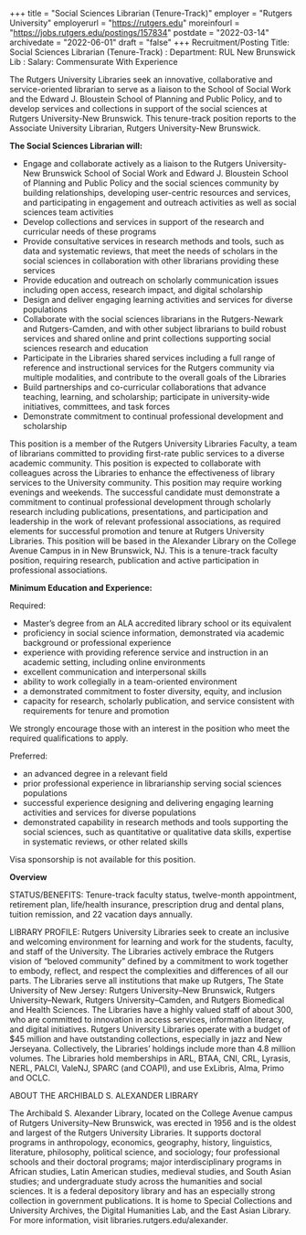 +++
title = "Social Sciences Librarian (Tenure-Track)"
employer = "Rutgers University"
employerurl = "https://rutgers.edu"
moreinfourl = "https://jobs.rutgers.edu/postings/157834"
postdate = "2022-03-14"
archivedate = "2022-06-01"
draft = "false"
+++
Recruitment/Posting Title: Social Sciences Librarian (Tenure-Track)
: Department: RUL New Brunswick Lib
: Salary: Commensurate With Experience

The Rutgers University Libraries seek an innovative, collaborative and service-oriented librarian to serve as a liaison to the School of Social Work and the Edward J. Bloustein School of Planning and Public Policy, and to develop services and collections in support of the social sciences at Rutgers University-New Brunswick. This tenure-track position reports to the Associate University Librarian, Rutgers University-New Brunswick.

**The Social Sciences Librarian will:**

- Engage and collaborate actively as a liaison to the Rutgers University-New Brunswick School of Social Work and Edward J. Bloustein School of Planning and Public Policy and the social sciences community by building relationships, developing user-centric resources and services, and participating in engagement and outreach activities as well as social sciences team activities
- Develop collections and services in support of the research and curricular needs of these programs
- Provide consultative services in research methods and tools, such as data and systematic reviews, that meet the needs of scholars in the social sciences in collaboration with other librarians providing these services
- Provide education and outreach on scholarly communication issues including open access, research impact, and digital scholarship
- Design and deliver engaging learning activities and services for diverse populations
- Collaborate with the social sciences librarians in the Rutgers-Newark and Rutgers-Camden, and with other subject librarians to build robust services and shared online and print collections supporting social sciences research and education
- Participate in the Libraries shared services including a full range of reference and instructional services for the Rutgers community via multiple modalities, and contribute to the overall goals of the Libraries
- Build partnerships and co-curricular collaborations that advance teaching, learning, and scholarship; participate in university-wide initiatives, committees, and task forces
- Demonstrate commitment to continual professional development and scholarship

This position is a member of the Rutgers University Libraries Faculty, a team of librarians committed to providing first-rate public services to a diverse academic community. This position is expected to collaborate with colleagues across the Libraries to enhance the effectiveness of library services to the University community. This position may require working evenings and weekends. The successful candidate must demonstrate a commitment to continual professional development through scholarly research including publications, presentations, and participation and leadership in the work of relevant professional associations, as required elements for successful promotion and tenure at Rutgers University Libraries. This position will be based in the Alexander Library on the College Avenue Campus in in New Brunswick, NJ. This is a tenure-track faculty position, requiring research, publication and active participation in professional associations.

**Minimum Education and Experience:**

Required:

- Master’s degree from an ALA accredited library school or its equivalent
- proficiency in social science information, demonstrated via academic background or professional experience
- experience with providing reference service and instruction in an academic setting, including online environments
- excellent communication and interpersonal skills
- ability to work collegially in a team-oriented environment
- a demonstrated commitment to foster diversity, equity, and inclusion
- capacity for research, scholarly publication, and service consistent with requirements for tenure and promotion

We strongly encourage those with an interest in the position who meet the required qualifications to apply.

Preferred:

- an advanced degree in a relevant field
- prior professional experience in librarianship serving social sciences populations
- successful experience designing and delivering engaging learning activities and services for diverse populations
- demonstrated capability in research methods and tools supporting the social sciences, such as quantitative or qualitative data skills, expertise in systematic reviews, or other related skills

Visa sponsorship is not available for this position.

**Overview**

STATUS/BENEFITS: Tenure-track faculty status, twelve-month appointment, retirement plan, life/health insurance, prescription drug and dental plans, tuition remission, and 22 vacation days annually.

LIBRARY PROFILE: Rutgers University Libraries seek to create an inclusive and welcoming environment for learning and work for the students, faculty, and staff of the University. The Libraries actively embrace the Rutgers vision of “beloved community” defined by a commitment to work together to embody, reflect, and respect the complexities and differences of all our parts. The Libraries serve all institutions that make up Rutgers, The State University of New Jersey: Rutgers University–New Brunswick, Rutgers University–Newark, Rutgers University–Camden, and Rutgers Biomedical and Health Sciences. The Libraries have a highly valued staff of about 300, who are committed to innovation in access services, information literacy, and digital initiatives. Rutgers University Libraries operate with a budget of $45 million and have outstanding collections, especially in jazz and New Jerseyana. Collectively, the Libraries’ holdings include more than 4.8 million volumes. The Libraries hold memberships in ARL, BTAA, CNI, CRL, Lyrasis, NERL, PALCI, ValeNJ, SPARC (and COAPI), and use ExLibris, Alma, Primo and OCLC.

ABOUT THE ARCHIBALD S. ALEXANDER LIBRARY

The Archibald S. Alexander Library, located on the College Avenue campus of Rutgers University–New Brunswick, was erected in 1956 and is the oldest and largest of the Rutgers University Libraries. It supports doctoral programs in anthropology, economics, geography, history, linguistics, literature, philosophy, political science, and sociology; four professional schools and their doctoral programs; major interdisciplinary programs in African studies, Latin American studies, medieval studies, and South Asian studies; and undergraduate study across the humanities and social sciences. It is a federal depository library and has an especially strong collection in government publications. It is home to Special Collections and University Archives, the Digital Humanities Lab, and the East Asian Library. For more information, visit libraries.rutgers.edu/alexander.